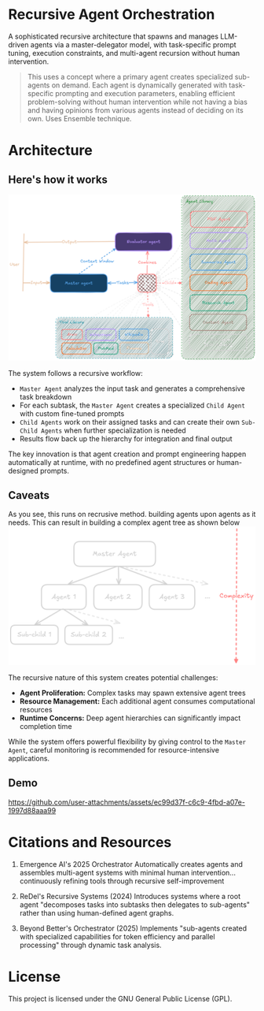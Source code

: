 # Recursive Agent Orchestration
A sophisticated recursive architecture that spawns and manages LLM-driven agents via a master-delegator model, with task-specific prompt tuning, execution constraints, and multi-agent recursion without human intervention.

> This uses a concept where a primary agent creates specialized sub-agents on demand. Each agent is dynamically generated with task-specific prompting and execution parameters, enabling efficient problem-solving without human intervention while not having a bias and having opinions from various agents instead of deciding on its own. Uses Ensemble technique.

# Architecture
## Here's how it works
![architecture diagram](/assets/architecture.png)

The system follows a recursive workflow:
- `Master Agent` analyzes the input task and generates a comprehensive task breakdown
- For each subtask, the `Master Agent` creates a specialized `Child Agent` with custom fine-tuned prompts
- `Child Agents` work on their assigned tasks and can create their own `Sub-Child Agents` when further specialization is needed
- Results flow back up the hierarchy for integration and final output

The key innovation is that agent creation and prompt engineering happen automatically at runtime, with no predefined agent structures or human-designed prompts.

## Caveats
As you see, this runs on recrusive method. building agents upon agents as it needs. This can result in building a complex agent tree as shown below
![agent tree](/assets/tree.png)

The recursive nature of this system creates potential challenges:
- **Agent Proliferation:** Complex tasks may spawn extensive agent trees
- **Resource Management:** Each additional agent consumes computational resources
- **Runtime Concerns:** Deep agent hierarchies can significantly impact completion time

While the system offers powerful flexibility by giving control to the `Master Agent`, careful monitoring is recommended for resource-intensive applications.

## Demo
https://github.com/user-attachments/assets/ec99d37f-c6c9-4fbd-a07e-1997d88aaa99



# Citations and Resources
1. Emergence AI's 2025 Orchestrator
Automatically creates agents and assembles multi-agent systems with minimal human intervention... continuously refining tools through recursive self-improvement

2. ReDel's Recursive Systems (2024)
Introduces systems where a root agent "decomposes tasks into subtasks then delegates to sub-agents" rather than using human-defined agent graphs.

3. Beyond Better's Orchestrator (2025)
Implements "sub-agents created with specialized capabilities for token efficiency and parallel processing" through dynamic task analysis.


# License
This project is licensed under the GNU General Public License (GPL).
